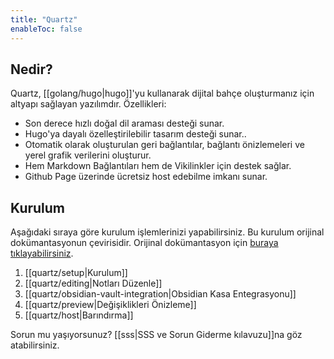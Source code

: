 ```yaml
---
title: "Quartz"
enableToc: false
---
```

## Nedir?
Quartz, [[golang/hugo|hugo]]'yu kullanarak dijital bahçe oluşturmanız için altyapı sağlayan yazılımdır. 
Özellikleri:
- Son derece hızlı doğal dil araması desteği sunar.
- Hugo'ya dayalı özelleştirilebilir tasarım desteği sunar..
- Otomatik olarak oluşturulan geri bağlantılar, bağlantı önizlemeleri ve yerel grafik verilerini oluşturur.
- Hem Markdown Bağlantıları hem de Vikilinkler için destek sağlar.
- Github Page üzerinde ücretsiz host edebilme imkanı sunar.

## Kurulum
Aşağıdaki sıraya göre kurulum işlemlerinizi yapabilirsiniz. Bu kurulum orijinal dokümantasyonun çevirisidir. Orijinal dokümantasyon için [buraya tıklayabilirsiniz](https://github.com/jackyzha0/quartz).
1. [[quartz/setup|Kurulum]]
2. [[quartz/editing|Notları Düzenle]]
3. [[quartz/obsidian-vault-integration|Obsidian Kasa Entegrasyonu]]
4. [[quartz/preview|Değişiklikleri Önizleme]]
5. [[quartz/host|Barındırma]]

Sorun mu yaşıyorsunuz? [[sss|SSS ve Sorun Giderme kılavuzu]]na göz atabilirsiniz.